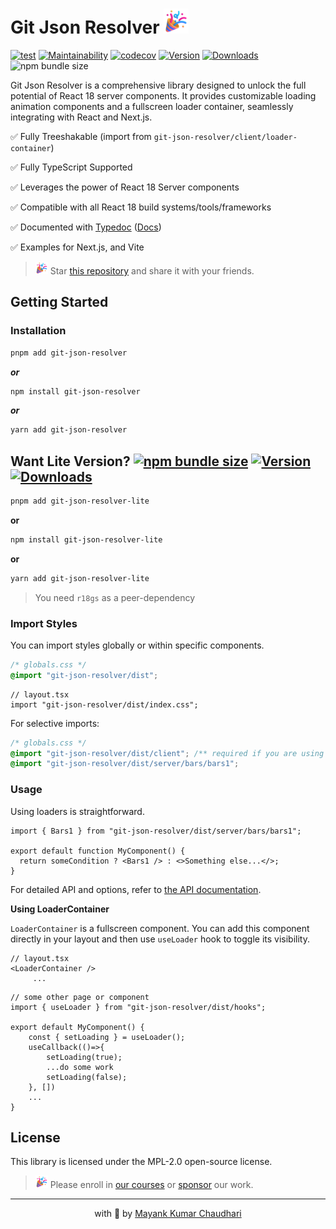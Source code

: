 # Git Json Resolver <img src="https://raw.githubusercontent.com/mayank1513/mayank1513/main/popper.png" style="height: 40px"/>

[![test](https://github.com/react18-tools/git-json-resolver/actions/workflows/test.yml/badge.svg)](https://github.com/react18-tools/git-json-resolver/actions/workflows/test.yml)
[![Maintainability](https://qlty.sh/gh/react18-tools/projects/git-json-resolver/maintainability.svg)](https://qlty.sh/gh/react18-tools/projects/git-json-resolver)
[![codecov](https://codecov.io/gh/react18-tools/git-json-resolver/graph/badge.svg)](https://codecov.io/gh/react18-tools/git-json-resolver)
[![Version](https://img.shields.io/npm/v/git-json-resolver.svg?colorB=green)](https://www.npmjs.com/package/git-json-resolver)
[![Downloads](https://img.jsdelivr.com/img.shields.io/npm/d18m/git-json-resolver.svg)](https://www.npmjs.com/package/git-json-resolver)
![npm bundle size](https://img.shields.io/bundlephobia/minzip/git-json-resolver)

Git Json Resolver is a comprehensive library designed to unlock the full potential of React 18 server components. It provides customizable loading animation components and a fullscreen loader container, seamlessly integrating with React and Next.js.

✅ Fully Treeshakable (import from `git-json-resolver/client/loader-container`)

✅ Fully TypeScript Supported

✅ Leverages the power of React 18 Server components

✅ Compatible with all React 18 build systems/tools/frameworks

✅ Documented with [Typedoc](https://react18-tools.github.io/git-json-resolver) ([Docs](https://react18-tools.github.io/git-json-resolver))

✅ Examples for Next.js, and Vite

> <img src="https://raw.githubusercontent.com/mayank1513/mayank1513/main/popper.png" style="height: 20px"/> Star [this repository](https://github.com/react18-tools/git-json-resolver) and share it with your friends.

## Getting Started

### Installation

```bash
pnpm add git-json-resolver
```

**_or_**

```bash
npm install git-json-resolver
```

**_or_**

```bash
yarn add git-json-resolver
```

## Want Lite Version? [![npm bundle size](https://img.shields.io/bundlephobia/minzip/git-json-resolver-lite)](https://www.npmjs.com/package/git-json-resolver-lite) [![Version](https://img.shields.io/npm/v/git-json-resolver-lite.svg?colorB=green)](https://www.npmjs.com/package/git-json-resolver-lite) [![Downloads](https://img.jsdelivr.com/img.shields.io/npm/d18m/git-json-resolver-lite.svg)](https://www.npmjs.com/package/git-json-resolver-lite)

```bash
pnpm add git-json-resolver-lite
```

**or**

```bash
npm install git-json-resolver-lite
```

**or**

```bash
yarn add git-json-resolver-lite
```

> You need `r18gs` as a peer-dependency

### Import Styles

You can import styles globally or within specific components.

```css
/* globals.css */
@import "git-json-resolver/dist";
```

```tsx
// layout.tsx
import "git-json-resolver/dist/index.css";
```

For selective imports:

```css
/* globals.css */
@import "git-json-resolver/dist/client"; /** required if you are using LoaderContainer */
@import "git-json-resolver/dist/server/bars/bars1";
```

### Usage

Using loaders is straightforward.

```tsx
import { Bars1 } from "git-json-resolver/dist/server/bars/bars1";

export default function MyComponent() {
  return someCondition ? <Bars1 /> : <>Something else...</>;
}
```

For detailed API and options, refer to [the API documentation](https://react18-tools.github.io/git-json-resolver).

**Using LoaderContainer**

`LoaderContainer` is a fullscreen component. You can add this component directly in your layout and then use `useLoader` hook to toggle its visibility.

```tsx
// layout.tsx
<LoaderContainer />
	 ...
```

```tsx
// some other page or component
import { useLoader } from "git-json-resolver/dist/hooks";

export default MyComponent() {
	const { setLoading } = useLoader();
	useCallback(()=>{
		setLoading(true);
		...do some work
		setLoading(false);
	}, [])
	...
}
```

## License

This library is licensed under the MPL-2.0 open-source license.



> <img src="https://raw.githubusercontent.com/mayank1513/mayank1513/main/popper.png" style="height: 20px"/> Please enroll in [our courses](https://mayank-chaudhari.vercel.app/courses) or [sponsor](https://github.com/sponsors/mayank1513) our work.

<hr />

<p align="center" style="text-align:center">with 💖 by <a href="https://mayank-chaudhari.vercel.app" target="_blank">Mayank Kumar Chaudhari</a></p>
